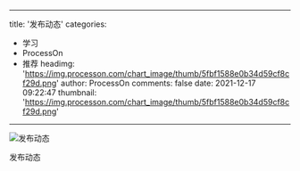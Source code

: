 
---
title: '发布动态'
categories: 
 - 学习
 - ProcessOn
 - 推荐
headimg: 'https://img.processon.com/chart_image/thumb/5fbf1588e0b34d59cf8cf29d.png'
author: ProcessOn
comments: false
date: 2021-12-17 09:22:47
thumbnail: 'https://img.processon.com/chart_image/thumb/5fbf1588e0b34d59cf8cf29d.png'
---

<div>   
<img class="thumb" alt="发布动态" src="https://img.processon.com/chart_image/thumb/5fbf1588e0b34d59cf8cf29d.png" referrerpolicy="no-referrer">
<p>发布动态</p>  
</div>
            